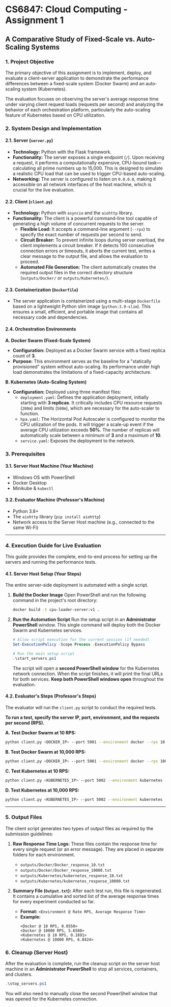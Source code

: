 # CS6847: Cloud Computing - Assignment 1
## A Comparative Study of Fixed-Scale vs. Auto-Scaling Systems

### 1. Project Objective

The primary objective of this assignment is to implement, deploy, and evaluate a client-server application to demonstrate the performance differences between a fixed-scale system (Docker Swarm) and an auto-scaling system (Kubernetes).

The evaluation focuses on observing the server's average response time under varying client request loads (requests per second) and analyzing the behavior of each orchestration platform, particularly the auto-scaling feature of Kubernetes based on CPU utilization.

### 2. System Design and Implementation

#### 2.1. Server (`server.py`)
- **Technology:** Python with the Flask framework.
- **Functionality:** The server exposes a single endpoint (`/`). Upon receiving a request, it performs a computationally expensive, CPU-bound task—calculating all prime numbers up to 15,000. This is designed to simulate a realistic CPU load that can be used to trigger CPU-based auto-scaling.
- **Networking:** The server is configured to listen on `0.0.0.0`, making it accessible on all network interfaces of the host machine, which is crucial for the live evaluation.

#### 2.2. Client (`client.py`)
- **Technology:** Python with `asyncio` and the `aiohttp` library.
- **Functionality:** The client is a powerful command-line tool capable of generating a high volume of concurrent requests to the server.
    - **Flexible Load:** It accepts a command-line argument (`--rps`) to specify the exact number of requests per second to send.
    - **Circuit Breaker:** To prevent infinite loops during server overload, the client implements a circuit breaker. If it detects 100 consecutive connection errors or timeouts, it aborts the current test, writes a clear message to the output file, and allows the evaluation to proceed.
    - **Automated File Generation:** The client automatically creates the required output files in the correct directory structure (`outputs/Docker/` or `outputs/Kubernetes/`).

#### 2.3. Containerization (`Dockerfile`)
- The server application is containerized using a multi-stage `Dockerfile` based on a lightweight Python slim image (`python:3.9-slim`). This ensures a small, efficient, and portable image that contains all necessary code and dependencies.

#### 2.4. Orchestration Environments

**A. Docker Swarm (Fixed-Scale System)**
- **Configuration:** Deployed as a Docker Swarm service with a fixed replica count of **3**.
- **Purpose:** This environment serves as the baseline for a "statically provisioned" system without auto-scaling. Its performance under high load demonstrates the limitations of a fixed-capacity architecture.

**B. Kubernetes (Auto-Scaling System)**
- **Configuration:** Deployed using three manifest files:
    - `deployment.yaml`: Defines the application deployment, initially starting with **3 replicas**. It critically includes CPU resource requests (`200m`) and limits (`500m`), which are necessary for the auto-scaler to function.
    - `hpa.yaml`: The Horizontal Pod Autoscaler is configured to monitor the CPU utilization of the pods. It will trigger a scale-up event if the average CPU utilization exceeds **50%**. The number of replicas will automatically scale between a minimum of **3** and a maximum of **10**.
    - `service.yaml`: Exposes the deployment to the network.

### 3. Prerequisites

#### 3.1. Server Host Machine (Your Machine)
- Windows OS with PowerShell
- Docker Desktop
- Minikube & `kubectl`

#### 3.2. Evaluator Machine (Professor's Machine)
- Python 3.8+
- The `aiohttp` library (`pip install aiohttp`)
- Network access to the Server Host machine (e.g., connected to the same Wi-Fi)

---

### 4. Execution Guide for Live Evaluation

This guide provides the complete, end-to-end process for setting up the servers and running the performance tests.

#### 4.1. Server Host Setup (Your Steps)

The entire server-side deployment is automated with a single script.

1.  **Build the Docker Image**
    Open PowerShell and run the following command in the project's root directory:
    ```bash
    docker build -t cpu-loader-server:v1 .
    ```

2.  **Run the Automation Script**
    Run the setup script in an **Administrator PowerShell** window. This single command will deploy both the Docker Swarm and Kubernetes services.
    ```powershell
    # Allow script execution for the current session (if needed)
    Set-ExecutionPolicy -Scope Process -ExecutionPolicy Bypass
    
    # Run the main setup script
    .\start_servers.ps1
    ```
    The script will open a **second PowerShell window** for the Kubernetes network connection. When the script finishes, it will print the final URLs for both services. **Keep both PowerShell windows open** throughout the evaluation.

#### 4.2. Evaluator's Steps (Professor's Steps)

The evaluator will run the `client.py` script to conduct the required tests.

**To run a test, specify the server IP, port, environment, and the requests per second (RPS).**

**A. Test Docker Swarm at 10 RPS:**
```bash
python client.py <DOCKER_IP> --port 5001 --environment docker --rps 10
````

**B. Test Docker Swarm at 10,000 RPS:**

```bash
python client.py <DOCKER_IP> --port 5001 --environment docker --rps 10000
```

**C. Test Kubernetes at 10 RPS:**

```bash
python client.py <KUBERNETES_IP> --port 5002 --environment kubernetes --rps 10
```

**D. Test Kubernetes at 10,000 RPS:**

```bash
python client.py <KUBERNETES_IP> --port 5002 --environment kubernetes --rps 10000
```

-----

### 5\. Output Files

The client script generates two types of output files as required by the submission guidelines:

1.  **Raw Response Time Logs:** These files contain the response time for every single request (or an error message). They are placed in separate folders for each environment.

      - `outputs/Docker/Docker_response_10.txt`
      - `outputs/Docker/Docker_response_10000.txt`
      - `outputs/Kubernetes/kubernetes_response_10.txt`
      - `outputs/Kubernetes/kubernetes_response_10000.txt`

2.  **Summary File (`Output.txt`):** After each test run, this file is regenerated. It contains a cumulative and sorted list of the average response times for every experiment conducted so far.

      - **Format:** `<Environment @ Rate RPS, Average Response Time>`
      - **Example:**
        ```
        <Docker @ 10 RPS, 0.0550>
        <Docker @ 10000 RPS, 5.6580>
        <Kubernetes @ 10 RPS, 0.1891>
        <Kubernetes @ 10000 RPS, 6.8424>
        ```

### 6\. Cleanup (Server Host)

After the evaluation is complete, run the cleanup script on the server host machine in an **Administrator PowerShell** to stop all services, containers, and clusters.

```powershell
.\stop_servers.ps1
```

You will also need to manually close the second PowerShell window that was opened for the Kubernetes connection.
